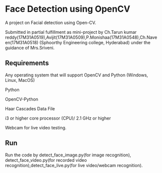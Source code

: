 # Face Detection using OpenCV
A project on Facial detection using Open-CV.

Submitted in partial fulfillment as mini-project by Ch.Tarun kumar reddy(17M31A0519),Avijit(17M31A0509),P.Monishaa(17M31A0548),Ch.Naveen(17M31A0518) (Sphoorthy Engineering college, Hyderabad) under the guidance of Mrs.Sriveni.


## Requirements

Any operating system that will support OpenCV and Python (Windows, Linux, MacOS)

Python

OpenCV-Python

Haar Cascades Data File

i3 or higher core processor (CPU)/ 2.1 GHz or higher

Webcam for live video testing.

## Run

Run the code by detect_face_image.py(for image recognition), detect_face_video.py(for recorded video recognition),detect_face_live.py(for live video/webcam recognition).
